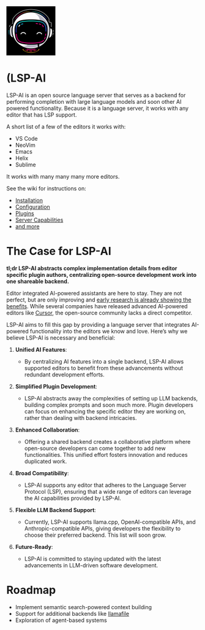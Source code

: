 <picture>
  <source media="(prefers-color-scheme: dark)" srcset="/logos/logo-white-no-background-1024x1024.png">
  <source media="(prefers-color-scheme: light)" srcset="/logos/logo-white-black-background-1024x1024.png">
  <img alt="Logo" src="/logos/logo-white-black-background-1024x1024.png" width="128em">
</picture>

# (LSP-AI

LSP-AI is an open source language server that serves as a backend for performing completion with large language models and soon other AI powered functionality. Because it is a language server, it works with any editor that has LSP support.

A short list of a few of the editors it works with:
- VS Code
- NeoVim
- Emacs
- Helix
- Sublime

It works with many many many more editors.

See the wiki for instructions on:
- [Installation](https://github.com/SilasMarvin/lsp-ai/wiki/Installation)
- [Configuration](https://github.com/SilasMarvin/lsp-ai/wiki/Configuration)
- [Plugins](https://github.com/SilasMarvin/lsp-ai/wiki/Plugins)
- [Server Capabilities](https://github.com/SilasMarvin/lsp-ai/wiki/Server-Capabilities-and-Functions)
- [and more](https://github.com/SilasMarvin/lsp-ai/wiki)

# The Case for LSP-AI

**tl;dr LSP-AI abstracts complex implementation details from editor specific plugin authors, centralizing open-source development work into one shareable backend.**

Editor integrated AI-powered assistants are here to stay. They are not perfect, but are only improving and [early research is already showing the benefits](https://arxiv.org/pdf/2206.15331). While several companies have released advanced AI-powered editors like [Cursor](https://cursor.sh/), the open-source community lacks a direct competitor.

LSP-AI aims to fill this gap by providing a language server that integrates AI-powered functionality into the editors we know and love. Here’s why we believe LSP-AI is necessary and beneficial:

1. **Unified AI Features**:
    - By centralizing AI features into a single backend, LSP-AI allows supported editors to benefit from these advancements without redundant development efforts.

2. **Simplified Plugin Development**:
    - LSP-AI abstracts away the complexities of setting up LLM backends, building complex prompts and soon much more. Plugin developers can focus on enhancing the specific editor they are working on, rather than dealing with backend intricacies.

3. **Enhanced Collaboration**:
    - Offering a shared backend creates a collaborative platform where open-source developers can come together to add new functionalities. This unified effort fosters innovation and reduces duplicated work.

4. **Broad Compatibility**:
    - LSP-AI supports any editor that adheres to the Language Server Protocol (LSP), ensuring that a wide range of editors can leverage the AI capabilities provided by LSP-AI.

5. **Flexible LLM Backend Support**:
    - Currently, LSP-AI supports llama.cpp, OpenAI-compatible APIs, and Anthropic-compatible APIs, giving developers the flexibility to choose their preferred backend. This list will soon grow.

6. **Future-Ready**:
    - LSP-AI is committed to staying updated with the latest advancements in LLM-driven software development.

# Roadmap

- Implement semantic search-powered context building
- Support for additional backends like [llamafile](https://github.com/Mozilla-Ocho/llamafile)
- Exploration of agent-based systems
